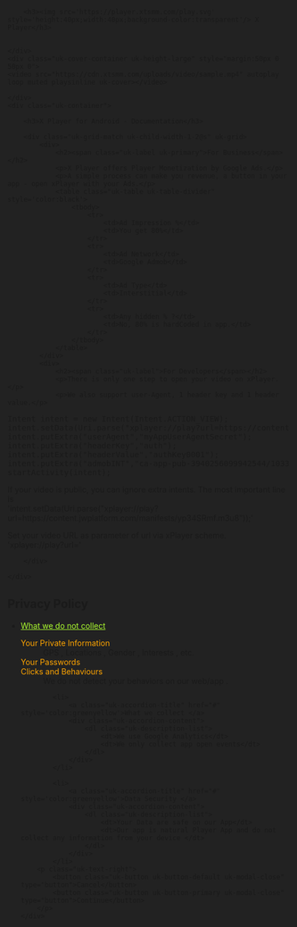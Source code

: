 
<head>
  <meta charset="UTF-8">
  <meta name="viewport" content="width=device-width, initial-scale=1.0">
  <meta http-equiv="X-UA-Compatible" content="ie=edge">
  <title> X Player </title>
	 <meta property="og:url" content="https://player.xtsmm.com/" />  
	 <meta property="og:type" content="website" />  
	 <meta property="og:title" content="X Player" />  
	 <meta property="og:description" content="X Player Documentation" />  
	 <meta property="og:image" content="https://player.xtsmm.com/cover.png" />  
	<link rel="icon" type="image/png" href="https://cdn.xtsmm.com/admin_images%2Ffavicon.png"/>
   <link rel="stylesheet" href="https://fonts.googleapis.com/icon?family=Material+Icons">
   <link rel="stylesheet" href="https://cdnjs.cloudflare.com/ajax/libs/uikit/3.5.9/css/uikit.min.css" crossorigin="anonymous" />
   
   
   <script src="https://cdnjs.cloudflare.com/ajax/libs/jquery/3.5.1/jquery.min.js"></script>   
   <script src="https://cdnjs.cloudflare.com/ajax/libs/uikit/3.5.9/js/uikit.min.js" crossorigin="anonymous"></script>
   <script src="https://cdnjs.cloudflare.com/ajax/libs/uikit/3.5.9/js/uikit-icons.min.js" crossorigin="anonymous"></script>
   <style>
   html{background-color:#222!important;}
   dt{color:orange!important}
   .uk-modal-dialog{background:#222!important}
   </style>
</head>
<body class='uk-section-secondary' style='padding-bottom:100px'>

  <div class="uk-section uk-section-secondary uk-light">
    <div class="uk-container">

        <h3><img src='https://player.xtsmm.com/play.svg' style='height:40px;width:40px;background-color:transparent'/> X Player</h3>
        

    </div>
	<div class="uk-cover-container uk-height-large" style="margin:50px 0 50px 0">
    <video src="https://cdn.xtsmm.com/uploads/video/sample.mp4" autoplay loop muted playsinline uk-cover></video>
	
	</div>
	<div class="uk-container">

        <h3>X Player for Android - Documentation</h3>

        <div class="uk-grid-match uk-child-width-1-2@s" uk-grid>
            <div>
				<h2><span class="uk-label uk-primary">For Business</span></h2>
				<p>X Player offers Player Monetization by Google Ads.</p>
				<p>A simple process can make you revenue, a button in your app - open xPlayer with your Ads.</p>
                <table class="uk-table uk-table-divider" style='color:black'>					
					<tbody>
						<tr>
							<td>Ad Impression %</td>
							<td>You get 80%</td>
						</tr>		
						<tr>
							<td>Ad Network</td>
							<td>Google Admob</td>
						</tr>
						<tr>
							<td>Ad Type</td>
							<td>Interstitial</td>
						</tr>
						<tr>
							<td>Any hidden % ?</td>
							<td>No, 80% is hardCoded in app.</td>
						</tr>
					</tbody>
				</table>
            </div>
            <div>
				<h2><span class="uk-label">For Developers</span></h2>
                <p>There is only one step to open your video on xPlayer.</p>
				<p>We also support user-Agent, 1 header key and 1 header value.</p>
<pre>
Intent intent = new Intent(Intent.ACTION_VIEW);
intent.setData(Uri.parse("xplayer://play?url=https://content.jwplatform.com/manifests/yp34SRmf.m3u8"));
intent.putExtra("userAgent","myAppUserAgentSecret");
intent.putExtra("headerKey","auth");
intent.putExtra("headerValue","authKey0001");
intent.putExtra("admobINT","ca-app-pub-3940256099942544/1033173712");
startActivity(intent);		
</pre>
<p>If your video is public, you can ignore extra intents. The most important line is <br/>'intent.setData(Uri.parse("xplayer://play?url=https://content.jwplatform.com/manifests/yp34SRmf.m3u8"));'</p>
<p>Set your video URL as parameter of url via xPlayer scheme.<br/>'xplayer://play?url='</p>
            </div>
            
        </div>

    </div>
</div>
<div class="privacy" uk-modal>
    <div class="uk-modal-dialog uk-modal-body">
        <h2 class="uk-modal-title">Privacy Policy</h2>        
		 <ul uk-accordion>
			<li>
				<a class="uk-accordion-title" href="#" style='color:greenyellow'>What we do not collect </a>
				<div class="uk-accordion-content">
					<dl class="uk-description-list">
						<dt>Your Private Information</dt>
						<dd>GPS , Locations , Gender , Interests , etc.</dd>
						<dt>Your Passwords</dt>						
						<dt>Clicks and Behaviours</dt>
						<dd>We do not detect your behaviors on our web/app .</dd>						
					</dl>
				</div>
			</li>
			
			<li>
				<a class="uk-accordion-title" href="#" style='color:greenyellow'>What we collect </a>
				<div class="uk-accordion-content">
					<dl class="uk-description-list">
						<dt>We use Google Analytics</dt>										
						<dt>We only collect app open events</dt>
					</dl>
				</div>
			</li>
			
			<li>
				<a class="uk-accordion-title" href="#" style='color:greenyellow'>Data Security </a>
				<div class="uk-accordion-content">
					<dl class="uk-description-list">
						<dt>Your Data are safe on our App</dt>										
						<dt>Our app is natural Player App and do not collect any information from your device </dt>
					</dl>
				</div>
			</li>
        <p class="uk-text-right">
            <button class="uk-button uk-button-default uk-modal-close" type="button">Cancel</button>
            <button class="uk-button uk-button-primary uk-modal-close" type="button">Continue</button>
        </p>
    </div>
</div>
<div class="uk-align-center" style='margin-bottom:5px;margin-top:100px' align=center>		
		<a href="https://www.facebook.com/xtsmm" target=_blank class="uk-icon-button  uk-margin-small-right" uk-icon="server" uk-tooltip="title:Technical Provider"></a>
		<a href="#" class="uk-icon-button  uk-margin-small-right" uk-icon="lock" uk-toggle="target: .privacy" uk-tooltip="title:Privacy Policy"></a>
		<a href="https://m.me/xtsmm" target=_blank class="uk-icon-button  uk-margin-small-right" uk-icon="question" uk-tooltip="title:Contact Us"></a>		
</div>	
</body>
